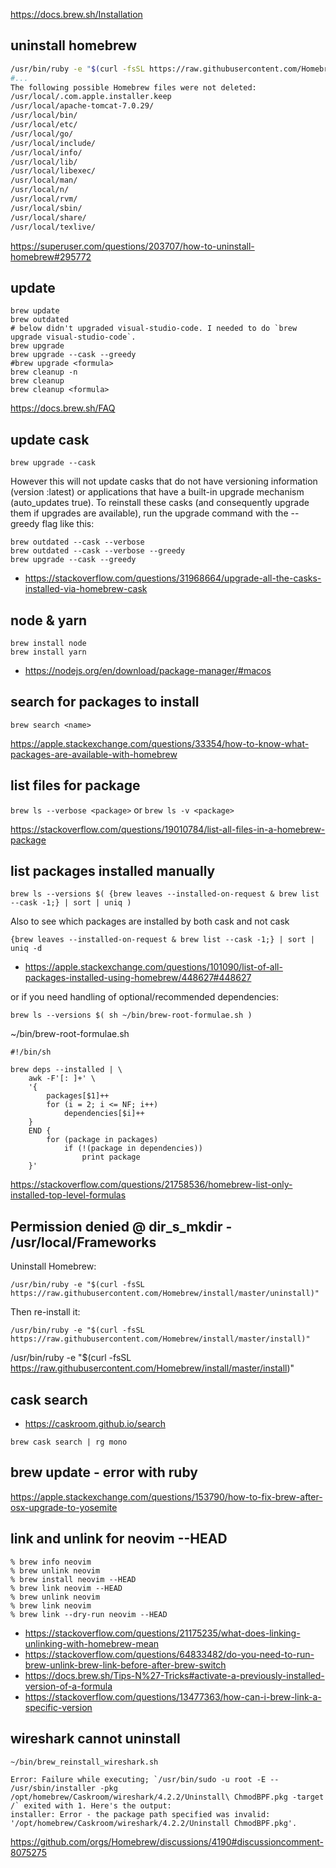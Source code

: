 https://docs.brew.sh/Installation

## uninstall homebrew

```bash
/usr/bin/ruby -e "$(curl -fsSL https://raw.githubusercontent.com/Homebrew/install/master/uninstall)"
#...
The following possible Homebrew files were not deleted:
/usr/local/.com.apple.installer.keep
/usr/local/apache-tomcat-7.0.29/
/usr/local/bin/
/usr/local/etc/
/usr/local/go/
/usr/local/include/
/usr/local/info/
/usr/local/lib/
/usr/local/libexec/
/usr/local/man/
/usr/local/n/
/usr/local/rvm/
/usr/local/sbin/
/usr/local/share/
/usr/local/texlive/
```

https://superuser.com/questions/203707/how-to-uninstall-homebrew#295772

## update

```
brew update
brew outdated
# below didn't upgraded visual-studio-code. I needed to do `brew upgrade visual-studio-code`.
brew upgrade
brew upgrade --cask --greedy
#brew upgrade <formula>
brew cleanup -n
brew cleanup
brew cleanup <formula>
```

https://docs.brew.sh/FAQ

## update cask

`brew upgrade --cask`

However this will not update casks that do not have versioning information (version :latest) or applications that have a built-in upgrade mechanism (auto_updates true). To reinstall these casks (and consequently upgrade them if upgrades are available), run the upgrade command with the --greedy flag like this:

```shell
brew outdated --cask --verbose
brew outdated --cask --verbose --greedy
brew upgrade --cask --greedy
```

- https://stackoverflow.com/questions/31968664/upgrade-all-the-casks-installed-via-homebrew-cask

## node & yarn

```
brew install node
brew install yarn
```

- https://nodejs.org/en/download/package-manager/#macos

## search for packages to install

`brew search <name>`

https://apple.stackexchange.com/questions/33354/how-to-know-what-packages-are-available-with-homebrew

## list files for package

`brew ls --verbose <package>` or `brew ls -v <package>`

https://stackoverflow.com/questions/19010784/list-all-files-in-a-homebrew-package

## list packages installed manually

```shell
brew ls --versions $( {brew leaves --installed-on-request & brew list --cask -1;} | sort | uniq )
```

Also to see which packages are installed by both cask and not cask

```shell
{brew leaves --installed-on-request & brew list --cask -1;} | sort | uniq -d
```

- https://apple.stackexchange.com/questions/101090/list-of-all-packages-installed-using-homebrew/448627#448627

or if you need handling of optional/recommended dependencies:

```shell
brew ls --versions $( sh ~/bin/brew-root-formulae.sh )
```

~/bin/brew-root-formulae.sh

```shell
#!/bin/sh

brew deps --installed | \
    awk -F'[: ]+' \
    '{
        packages[$1]++
        for (i = 2; i <= NF; i++)
            dependencies[$i]++
    }
    END {
        for (package in packages)
            if (!(package in dependencies))
                print package
    }'
```

https://stackoverflow.com/questions/21758536/homebrew-list-only-installed-top-level-formulas

## Permission denied @ dir_s_mkdir - /usr/local/Frameworks

Uninstall Homebrew:

`/usr/bin/ruby -e "$(curl -fsSL https://raw.githubusercontent.com/Homebrew/install/master/uninstall)"`

Then re-install it:

`/usr/bin/ruby -e "$(curl -fsSL https://raw.githubusercontent.com/Homebrew/install/master/install)"`

/usr/bin/ruby -e "$(curl -fsSL https://raw.githubusercontent.com/Homebrew/install/master/install)"

## cask search

- https://caskroom.github.io/search

`brew cask search | rg mono`

## brew update - error with ruby

https://apple.stackexchange.com/questions/153790/how-to-fix-brew-after-osx-upgrade-to-yosemite

## link and unlink for neovim --HEAD

```shell
% brew info neovim
% brew unlink neovim
% brew install neovim --HEAD
% brew link neovim --HEAD
% brew unlink neovim
% brew link neovim
% brew link --dry-run neovim --HEAD
```

- https://stackoverflow.com/questions/21175235/what-does-linking-unlinking-with-homebrew-mean
- https://stackoverflow.com/questions/64833482/do-you-need-to-run-brew-unlink-brew-link-before-after-brew-switch
- https://docs.brew.sh/Tips-N%27-Tricks#activate-a-previously-installed-version-of-a-formula
- https://stackoverflow.com/questions/13477363/how-can-i-brew-link-a-specific-version

## wireshark cannot uninstall

`~/bin/brew_reinstall_wireshark.sh`

```
Error: Failure while executing; `/usr/bin/sudo -u root -E -- /usr/sbin/installer -pkg /opt/homebrew/Caskroom/wireshark/4.2.2/Uninstall\ ChmodBPF.pkg -target /` exited with 1. Here's the output:
installer: Error - the package path specified was invalid: '/opt/homebrew/Caskroom/wireshark/4.2.2/Uninstall ChmodBPF.pkg'.
```

https://github.com/orgs/Homebrew/discussions/4190#discussioncomment-8075275
